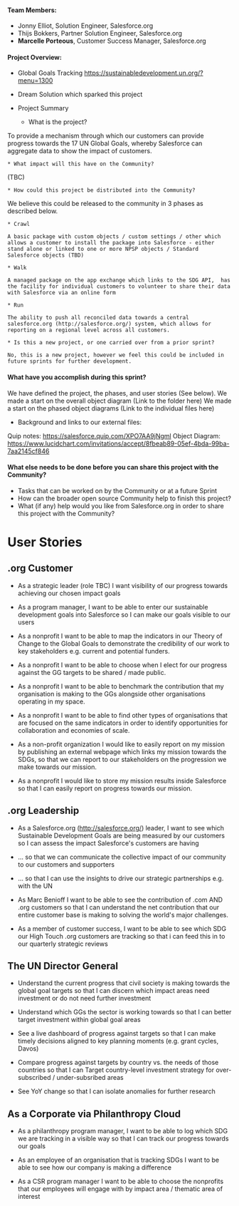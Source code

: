 
#### Team Members:

* Jonny Elliot, Solution Engineer, Salesforce.org
* Thijs Bokkers, Partner Solution Engineer, Salesforce.org
* <b>Marcelle Porteous</b>, Customer Success Manager, Salesforce.org


#### Project Overview:

* Global Goals Tracking
https://sustainabledevelopment.un.org/?menu=1300

* Dream Solution which sparked this project

* Project Summary
    * What is the project?
    
To provide a mechanism through which our customers can provide progress towards the 17 UN Global Goals, whereby Salesforce can aggregate data to show the impact of customers.
    
    * What impact will this have on the Community?
    
(TBC)
    
    * How could this project be distributed into the Community? 
    
We believe this could be released to the community in 3 phases as described below. 
    
    * Crawl
    
    A basic package with custom objects / custom settings / other which allows a customer to install the package into Salesforce - either stand alone or linked to one or more NPSP objects / Standard Salesforce objects (TBD)
    
    * Walk
    
    A managed package on the app exchange which links to the SDG API,  has the facility for individual customers to volunteer to share their data with Salesforce via an online form
    
    * Run
    
    The ability to push all reconciled data towards a central salesforce.org (http://salesforce.org/) system, which allows for reporting on a regional level across all customers.
    
    * Is this a new project, or one carried over from a prior sprint?
    
    No, this is a new project, however we feel this could be included in future sprints for further development. 


#### What have you accomplish during this sprint?

We have defined the project, the phases, and user stories (See below). 
We made a start on the overall object diagram (Link to the folder here) 
We made a start on the phased object diagrams (Link to the individual files here) 

* Background and links to our external files: 

Quip notes: https://salesforce.quip.com/XPO7AA9jNgml
Object Diagram: https://www.lucidchart.com/invitations/accept/8fbeab89-05ef-4bda-99ba-7aa2145cf846

#### What else needs to be done before you can share this project with the Community?

* Tasks that can be worked on by the Community or at a future Sprint
* How can the broader open source Community help to finish this project?
* What (if any) help would you like from Salesforce.org in order to share this project with the Community?

# User Stories

## .org Customer

* As a strategic leader (role TBC) I want visibility of our progress towards achieving our chosen impact goals

* As a program manager, I want to be able to enter our sustainable development goals into Salesforce so I can make our goals visible to our users

* As a nonprofit I want to be able to map the indicators in our Theory of Change to the Global Goals to demonstrate the credibility of our work to key stakeholders e.g. current and potential funders.

* As a nonprofit I want to be able to choose when I elect for our progress against the GG targets to be shared / made public. 

* As a nonprofit I want to be able to benchmark the contribution that my organisation is making to the GGs alongside other organisations operating in my space.

* As a nonprofit I want to be able to find other types of organisations that are focused on the same indicators in order to identify opportunities for collaboration and economies of scale. 

* As a non-profit organization I would like to easily report on my mission by publishing an external webpage which links my mission towards the SDGs, so that we can report to our stakeholders on the progression we make towards our mission. 

* As a nonprofit I would like to store my mission results inside Salesforce so that I can easily report on progress towards our mission. 


## .org Leadership

* As a Salesforce.org (http://salesforce.org/) leader, I want to see which Sustainable Development Goals are being measured by our customers so I can assess the impact Salesforce's customers are having

* ... so that we can communicate the collective impact of our community to our customers and supporters

* ... so that I can use the insights to drive our strategic partnerships e.g. with the UN

* As Marc Benioff I want to be able to see the contribution of .com AND .org customers so that I can understand the net contribution that our entire customer base is making to solving the world's major challenges.

* As a member of customer success, I want to be able to see which SDG our High Touch .org customers are tracking so that i can feed this in to our quarterly strategic reviews

## The UN Director General

* Understand the current progress that civil society is making towards the global goal targets so that I can discern which impact areas need investment or do not need further investment

* Understand which GGs the sector is working towards so that I can better target investment within global goal areas

* See a live dashboard of progress against targets so that I can make timely decisions aligned to key planning moments (e.g. grant cycles, Davos)

* Compare progress against targets by country vs. the needs of those countries so that I can Target country-level investment strategy for over-subscribed / under-subsribed areas

* See YoY change so that I can isolate anomalies for further research


## As a Corporate via Philanthropy Cloud

* As a philanthropy program manager, I want to be able to log which SDG we are tracking in a visible way so that I can track our progress towards our goals

* As an employee of an organisation that is tracking SDGs I want to be able to see how our company is making a difference

* As a CSR program manager I want to be able to choose the nonprofits that our employees will engage with by impact area / thematic area of interest

